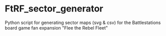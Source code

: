 # FtRF_sector_generator
Python script for generating sector maps (svg &amp; csv) for the Battlestations board game fan expansion "Flee the Rebel Fleet"
